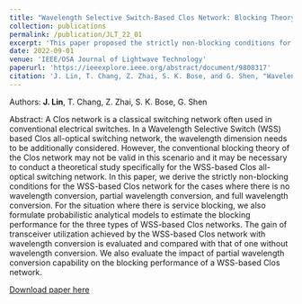 ```yaml
---
title: "Wavelength Selective Switch-Based Clos Network: Blocking Theory and Performance Analyses "
collection: publications
permalink: /publication/JLT_22_01
excerpt: 'This paper proposed the strictly non-blocking conditions for WSS-based Clos networks with no wavelength conversion, partial wavelength conversion, and full wavelength conversion.'
date: 2022-09-01 
venue: 'IEEE/OSA Journal of Lightwave Technology'
paperurl: 'https://ieeexplore.ieee.org/abstract/document/9808317'
citation: 'J. Lin, T. Chang, Z. Zhai, S. K. Bose, and G. Shen, "Wavelength Selective Switch-Based Clos Network: Blocking Theory and Performance Analyses," IEEE/OSA Journal of Lightwave Technology, vol. 40, no. 17, pp. 5842-5853, 2022.'
---
```


Authors: **J. Lin**, T. Chang, Z. Zhai, S. K. Bose, G. Shen

Abstract: A Clos network is a classical switching network often used in conventional electrical switches. In a Wavelength Selective Switch (WSS) based Clos all-optical switching network, the wavelength dimension needs to be additionally considered. However, the conventional blocking theory of the Clos network may not be valid in this scenario and it may be necessary to conduct a theoretical study specifically for the WSS-based Clos all-optical switching network. In this paper, we derive the strictly non-blocking conditions for the WSS-based Clos network for the cases where there is no wavelength conversion, partial wavelength conversion, and full wavelength conversion. For the situation where there is service blocking, we also formulate probabilistic analytical models to estimate the blocking performance for the three types of WSS-based Clos networks. The gain of transceiver utilization achieved by the WSS-based Clos network with wavelength conversion is evaluated and compared with that of one without wavelength conversion. We also evaluate the impact of partial wavelength conversion capability on the blocking performance of a WSS-based Clos network. 

[Download paper here](https://ieeexplore.ieee.org/abstract/document/9808317)
